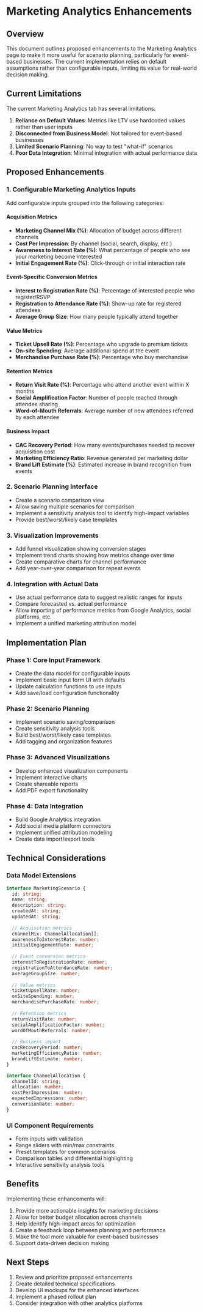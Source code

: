 # Marketing Analytics Enhancements

## Overview

This document outlines proposed enhancements to the Marketing Analytics page to make it more useful for scenario planning, particularly for event-based businesses. The current implementation relies on default assumptions rather than configurable inputs, limiting its value for real-world decision making.

## Current Limitations

The current Marketing Analytics tab has several limitations:

1. **Reliance on Default Values**: Metrics like LTV use hardcoded values rather than user inputs
2. **Disconnected from Business Model**: Not tailored for event-based businesses
3. **Limited Scenario Planning**: No way to test "what-if" scenarios
4. **Poor Data Integration**: Minimal integration with actual performance data

## Proposed Enhancements

### 1. Configurable Marketing Analytics Inputs

Add configurable inputs grouped into the following categories:

#### Acquisition Metrics
- **Marketing Channel Mix (%)**: Allocation of budget across different channels
- **Cost Per Impression**: By channel (social, search, display, etc.)
- **Awareness to Interest Rate (%)**: What percentage of people who see your marketing become interested
- **Initial Engagement Rate (%)**: Click-through or initial interaction rate

#### Event-Specific Conversion Metrics
- **Interest to Registration Rate (%)**: Percentage of interested people who register/RSVP
- **Registration to Attendance Rate (%)**: Show-up rate for registered attendees
- **Average Group Size**: How many people typically attend together

#### Value Metrics
- **Ticket Upsell Rate (%)**: Percentage who upgrade to premium tickets
- **On-site Spending**: Average additional spend at the event
- **Merchandise Purchase Rate (%)**: Percentage who buy merchandise

#### Retention Metrics
- **Return Visit Rate (%)**: Percentage who attend another event within X months
- **Social Amplification Factor**: Number of people reached through attendee sharing
- **Word-of-Mouth Referrals**: Average number of new attendees referred by each attendee

#### Business Impact
- **CAC Recovery Period**: How many events/purchases needed to recover acquisition cost
- **Marketing Efficiency Ratio**: Revenue generated per marketing dollar
- **Brand Lift Estimate (%)**: Estimated increase in brand recognition from events

### 2. Scenario Planning Interface

- Create a scenario comparison view
- Allow saving multiple scenarios for comparison
- Implement a sensitivity analysis tool to identify high-impact variables
- Provide best/worst/likely case templates

### 3. Visualization Improvements

- Add funnel visualization showing conversion stages
- Implement trend charts showing how metrics change over time
- Create comparative charts for channel performance
- Add year-over-year comparison for repeat events

### 4. Integration with Actual Data

- Use actual performance data to suggest realistic ranges for inputs
- Compare forecasted vs. actual performance
- Allow importing of performance metrics from Google Analytics, social platforms, etc.
- Implement a unified marketing attribution model

## Implementation Plan

### Phase 1: Core Input Framework
- Create the data model for configurable inputs
- Implement basic input form UI with defaults
- Update calculation functions to use inputs
- Add save/load configuration functionality

### Phase 2: Scenario Planning
- Implement scenario saving/comparison
- Create sensitivity analysis tools
- Build best/worst/likely case templates
- Add tagging and organization features

### Phase 3: Advanced Visualizations
- Develop enhanced visualization components
- Implement interactive charts
- Create shareable reports
- Add PDF export functionality

### Phase 4: Data Integration
- Build Google Analytics integration
- Add social media platform connectors
- Implement unified attribution modeling
- Create data import/export tools

## Technical Considerations

### Data Model Extensions
```typescript
interface MarketingScenario {
  id: string;
  name: string;
  description: string;
  createdAt: string;
  updatedAt: string;
  
  // Acquisition metrics
  channelMix: ChannelAllocation[];
  awarenessToInterestRate: number;
  initialEngagementRate: number;
  
  // Event conversion metrics
  interestToRegistrationRate: number;
  registrationToAttendanceRate: number;
  averageGroupSize: number;
  
  // Value metrics
  ticketUpsellRate: number;
  onSiteSpending: number;
  merchandisePurchaseRate: number;
  
  // Retention metrics
  returnVisitRate: number;
  socialAmplificationFactor: number;
  wordOfMouthReferrals: number;
  
  // Business impact
  cacRecoveryPeriod: number;
  marketingEfficiencyRatio: number;
  brandLiftEstimate: number;
}

interface ChannelAllocation {
  channelId: string;
  allocation: number;
  costPerImpression: number;
  expectedImpressions: number;
  conversionRate: number;
}
```

### UI Component Requirements
- Form inputs with validation
- Range sliders with min/max constraints
- Preset templates for common scenarios
- Comparison tables and differential highlighting
- Interactive sensitivity analysis tools

## Benefits

Implementing these enhancements will:

1. Provide more actionable insights for marketing decisions
2. Allow for better budget allocation across channels
3. Help identify high-impact areas for optimization
4. Create a feedback loop between planning and performance
5. Make the tool more valuable for event-based businesses
6. Support data-driven decision making

## Next Steps

1. Review and prioritize proposed enhancements
2. Create detailed technical specifications
3. Develop UI mockups for the enhanced interfaces
4. Implement a phased rollout plan
5. Consider integration with other analytics platforms 